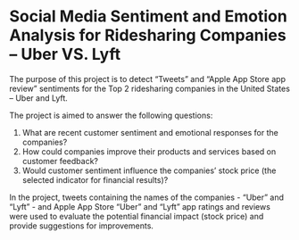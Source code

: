 # Social Media Sentiment and Emotion Analysis for Ridesharing Companies – Uber VS. Lyft

The purpose of this project is to detect “Tweets” and “Apple App Store app review” sentiments for the Top 2 ridesharing companies in the United States – Uber and Lyft. 

The project is aimed to answer the following questions:
1.	What are recent customer sentiment and emotional responses for the companies?
2.	How could companies improve their products and services based on customer feedback?
3.	Would customer sentiment influence the companies’ stock price (the selected indicator for financial results)?


In the project, tweets containing the names of the companies - “Uber” and “Lyft” - and Apple App Store “Uber” and “Lyft” app ratings and reviews were used to evaluate the potential financial impact (stock price) and provide suggestions for improvements.  
